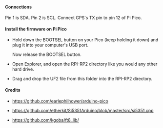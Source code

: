 #### Connections

Pin 1 is SDA. Pin 2 is SCL. Connect GPS's TX pin to pin 12 of Pi Pico.


#### Install the firmware on Pi Pico

- Hold down the BOOTSEL button on your Pico (keep holding it down) and plug it
  into your computer's USB port.

  Now release the BOOTSEL button.

- Open Explorer, and open the RPI-RP2 directory like you would any other hard
  drive.

- Drag and drop the UF2 file from this folder into the RPI-RP2 directory.


#### Credits

- https://github.com/earlephilhower/arduino-pico

- https://github.com/etherkit/Si5351Arduino/blob/master/src/si5351.cpp

- https://github.com/kgoba/ft8_lib/
